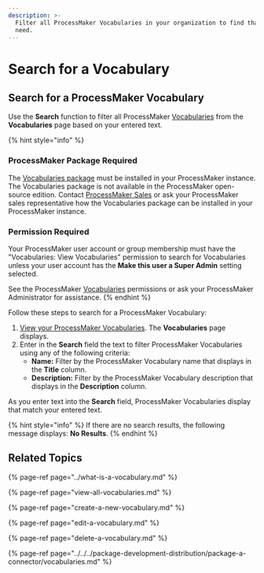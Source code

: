 ```yaml
---
description: >-
  Filter all ProcessMaker Vocabularies in your organization to find that one you
  need.
---
```


# Search for a Vocabulary

## Search for a ProcessMaker Vocabulary

Use the **Search** function to filter all ProcessMaker [Vocabularies](../what-is-a-vocabulary.md) from the **Vocabularies** page based on your entered text.

{% hint style="info" %}
### ProcessMaker Package Required

The [Vocabularies package](../../../package-development-distribution/package-a-connector/vocabularies.md) must be installed in your ProcessMaker instance. The Vocabularies package is not available in the ProcessMaker open-source edition. Contact [ProcessMaker Sales](mailto:sales@processmaker.com) or ask your ProcessMaker sales representative how the Vocabularies package can be installed in your ProcessMaker instance.

### Permission Required

Your ProcessMaker user account or group membership must have the "Vocabularies: View Vocabularies" permission to search for Vocabularies unless your user account has the **Make this user a Super Admin** setting selected.

See the ProcessMaker [Vocabularies](../../../processmaker-administration/permission-descriptions-for-users-and-groups.md#vocabularies) permissions or ask your ProcessMaker Administrator for assistance.
{% endhint %}

Follow these steps to search for a ProcessMaker Vocabulary:

1. [View your ProcessMaker Vocabularies](view-all-vocabularies.md#view-all-vocabularies). The **Vocabularies** page displays.
2. Enter in the **Search** field the text to filter ProcessMaker Vocabularies using any of the following criteria:
   * **Name:** Filter by the ProcessMaker Vocabulary name that displays in the **Title** column.
   * **Description:** Filter by the ProcessMaker Vocabulary description that displays in the **Description** column.

As you enter text into the **Search** field, ProcessMaker Vocabularies display that match your entered text.

{% hint style="info" %}
If there are no search results, the following message displays: **No Results**.
{% endhint %}

## Related Topics

{% page-ref page="../what-is-a-vocabulary.md" %}

{% page-ref page="view-all-vocabularies.md" %}

{% page-ref page="create-a-new-vocabulary.md" %}

{% page-ref page="edit-a-vocabulary.md" %}

{% page-ref page="delete-a-vocabulary.md" %}

{% page-ref page="../../../package-development-distribution/package-a-connector/vocabularies.md" %}

